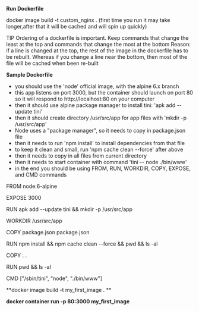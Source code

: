 
**Run Dockerfile**

docker image build -t custom_nginx . (first time you run it may take longer,after that it will be cached and will spin up quickly)

TIP 
Ordering of a dockerfile is important. 
Keep commands that change the least at the top and commands that change the most at the bottom
Reason:
if a line is changed at the top, the rest of the image in the dockerfile has to be rebuilt.
Whereas if you change a line near the bottom, then most of the file will be cached when been re-built

**Sample Dockerfile**

 - you should use the 'node' official image, with the alpine 6.x branch
- this app listens on port 3000, but the container should launch on port 80
 so it will respond to http://localhost:80 on your computer
- then it should use alpine package manager to install tini: 'apk add --update tini'
- then it should create directory /usr/src/app for app files with 'mkdir -p /usr/src/app'
- Node uses a "package manager", so it needs to copy in package.json file
- then it needs to run 'npm install' to install dependencies from that file
- to keep it clean and small, run 'npm cache clean --force' after above
- then it needs to copy in all files from current directory
- then it needs to start container with command 'tini -- node ./bin/www'
- in the end you should be using FROM, RUN, WORKDIR, COPY, EXPOSE, and CMD commands

FROM node:6-alpine

EXPOSE 3000

RUN apk add --update tini && mkdir -p /usr/src/app

WORKDIR /usr/src/app

COPY package.json package.json

RUN npm install && npm cache clean --force && pwd && ls -al

COPY . .

RUN pwd && ls -al

CMD ["/sbin/tini", "node", "./bin/www"]


**docker image build -t my_first_image . **

**docker container run -p 80:3000 my_first_image**
